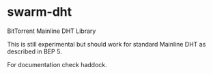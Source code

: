 # swarm-dht
BitTorrent Mainline DHT Library

This is still experimental but should work for standard Mainline DHT as described in BEP 5.

For documentation check haddock.
